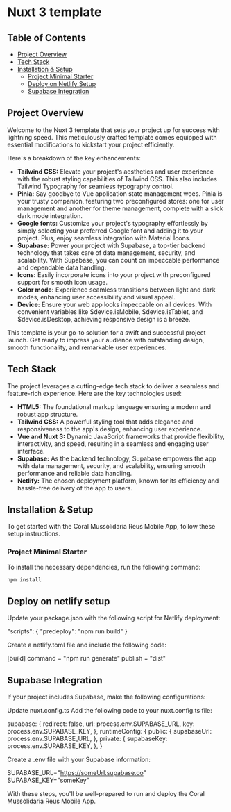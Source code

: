 # Nuxt 3 template

## Table of Contents

- [Project Overview](#project-overview)
- [Tech Stack](#tech-stack)
- [Installation & Setup](#installation-and-setup)
  - [Project Minimal Starter](#project-minimal-starter)
  - [Deploy on Netlify Setup](#deploy-on-netlify-setup)
  - [Supabase Integration](#supabase-integration)

## Project Overview

Welcome to the Nuxt 3 template that sets your project up for success with lightning speed. This meticulously crafted template comes equipped with essential modifications to kickstart your project efficiently.

Here's a breakdown of the key enhancements:

- **Tailwind CSS:** Elevate your project's aesthetics and user experience with the robust styling capabilities of Tailwind CSS. This also includes Tailwind Typography for seamless typography control.
- **Pinia:** Say goodbye to Vue application state management woes. Pinia is your trusty companion, featuring two preconfigured stores: one for user management and another for theme management, complete with a slick dark mode integration.
- **Google fonts:** Customize your project's typography effortlessly by simply selecting your preferred Google font and adding it to your project. Plus, enjoy seamless integration with Material Icons.
- **Supabase:** Power your project with Supabase, a top-tier backend technology that takes care of data management, security, and scalability. With Supabase, you can count on impeccable performance and dependable data handling.
- **Icons:** Easily incorporate icons into your project with preconfigured support for smooth icon usage.
- **Color mode:** Experience seamless transitions between light and dark modes, enhancing user accessibility and visual appeal.
- **Device:** Ensure your web app looks impeccable on all devices. With convenient variables like $device.isMobile, $device.isTablet, and $device.isDesktop, achieving responsive design is a breeze.

This template is your go-to solution for a swift and successful project launch. Get ready to impress your audience with outstanding design, smooth functionality, and remarkable user experiences.

## Tech Stack

The project leverages a cutting-edge tech stack to deliver a seamless and feature-rich experience. Here are the key technologies used:

- **HTML5:** The foundational markup language ensuring a modern and robust app structure.
- **Tailwind CSS:** A powerful styling tool that adds elegance and responsiveness to the app's design, enhancing user experience.
- **Vue and Nuxt 3:** Dynamic JavaScript frameworks that provide flexibility, interactivity, and speed, resulting in a seamless and engaging user interface.
- **Supabase:** As the backend technology, Supabase empowers the app with data management, security, and scalability, ensuring smooth performance and reliable data handling.
- **Netlify:** The chosen deployment platform, known for its efficiency and hassle-free delivery of the app to users.

## Installation & Setup

To get started with the Coral Mussòlidaria Reus Mobile App, follow these setup instructions.

### Project Minimal Starter

To install the necessary dependencies, run the following command:

```bash
npm install
```

## Deploy on netlify setup

Update your package.json with the following script for Netlify deployment:

"scripts": {
"predeploy": "npm run build"
}

Create a netlify.toml file and include the following code:

[build]
command = "npm run generate"
publish = "dist"

## Supabase Integration

If your project includes Supabase, make the following configurations:

Update nuxt.config.ts
Add the following code to your nuxt.config.ts file:

supabase: {
redirect: false,
url: process.env.SUPABASE_URL,
key: process.env.SUPABASE_KEY,
},
runtimeConfig: {
public: {
supabaseUrl: process.env.SUPABASE_URL,
},
private: {
supabaseKey: process.env.SUPABASE_KEY,
},
}

Create a .env file with your Supabase information:

SUPABASE_URL="https://someUrl.supabase.co"
SUPABASE_KEY="someKey"

With these steps, you'll be well-prepared to run and deploy the Coral Mussòlidaria Reus Mobile App.
